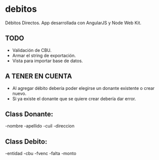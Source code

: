 # debitos
Débitos Directos. App desarrollada con AngularJS y Node Web Kit.


TODO
----
- Validación de CBU.
- Armar el string de exportación.
- Vista para importar base de datos.

A TENER EN CUENTA
-----------------
- Al agregar débito debería poder elegirse un donante existente o crear nuevo.
- Si ya existe el donante que se quiere crear debería dar error.



Class Donante:
------------
  -nombre
  -apellido
  -cuil
  -direccion

Class Debito:
-------------
  -entidad
  -cbu
  -fvenc
  -falta
  -monto
